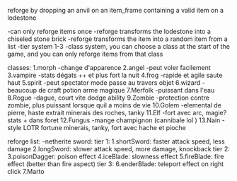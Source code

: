 reforge by dropping an anvil on an item_frame containing a valid item on a lodestone

-can only reforge items once
-reforge transforms the lodestone into a chiseled stone brick
-reforge transforms the item into a random item from a list
-tier system 1-3
-class system, you can choose a class at the start of the game, and you can only reforge items from that class

classes:
1.morph -change d'apparence
2.angel -peut voler facilement
3.vampire -stats dégats ++ et plus fort la nuit
4.frog -rapide et agile saute haut
5.spirit -peut spectator mode passe au travers objet
6.wizard -beaucoup de craft potion arme magique
7.Merfolk -puissant dans l'eau
8.Rogue -dague, court vite dodge ability
9.Zombie -protection contre zombie, plus puissant lorsque quil a moins de vie
10.Golem -elemental de pierre, haste extrait minerais des roches, tanky
11.Elf -fort avec arc, magie? stats + dans foret
12.Fungus -mange champignon (cannibale lol )
13.Nain -style LOTR fortune minerais, tanky, fort avec hache et pioche

reforge list:
-netherite sword:
tier 1:
1.shortSword: faster attack speed, less damage
2.longSword: slower attack speed, more damage, knockback
tier 2:
3.poisonDagger: poison effect
4.iceBlade: slowness effect
5.fireBlade: fire effect (better than fire aspect)
tier 3:
6.enderBlade: teleport effect on right click
7.Marto
